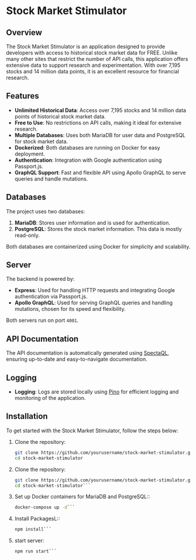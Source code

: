 # Stock Market Stimulator

## Overview
The Stock Market Stimulator is an application designed to provide developers with access to historical stock market data for FREE. Unlike many other sites that restrict the number of API calls, this application offers extensive data to support research and experimentation. With over 7,195 stocks and 14 million data points, it is an excellent resource for financial research.

## Features
- **Unlimited Historical Data**: Access over 7,195 stocks and 14 million data points of historical stock market data.
- **Free to Use**: No restrictions on API calls, making it ideal for extensive research.
- **Multiple Databases**: Uses both MariaDB for user data and PostgreSQL for stock market data.
- **Dockerized**: Both databases are running on Docker for easy deployment.
- **Authentication**: Integration with Google authentication using Passport.js.
- **GraphQL Support**: Fast and flexible API using Apollo GraphQL to serve queries and handle mutations.

## Databases
The project uses two databases:

1. **MariaDB**: Stores user information and is used for authentication.
2. **PostgreSQL**: Stores the stock market information. This data is mostly read-only.

Both databases are containerized using Docker for simplicity and scalability.

## Server
The backend is powered by:

- **Express**: Used for handling HTTP requests and integrating Google authentication via Passport.js.
- **Apollo GraphQL**: Used for serving GraphQL queries and handling mutations, chosen for its speed and flexibility.

Both servers run on port `4001`.

## API Documentation
The API documentation is automatically generated using [SpectaQL](https://github.com/anvilco/spectaql), ensuring up-to-date and easy-to-navigate documentation.

## Logging
- **Logging**: Logs are stored locally using [Pino](https://github.com/pinojs/pino) for efficient logging and monitoring of the application.

## Installation
To get started with the Stock Market Stimulator, follow the steps below:

1. Clone the repository:
   ```bash
   git clone https://github.com/yourusername/stock-market-stimulator.git
   cd stock-market-stimulator

1. Clone the repository:
   ```bash
   git clone https://github.com/yourusername/stock-market-stimulator.git
   cd stock-market-stimulator```

2. Set up Docker containers for MariaDB and PostgreSQL::
   ```bash
   docker-compose up -d```

2. Install PackagesL::
   ```bash
   npm install```

2. start server:
   ```bash
   npm run start```
